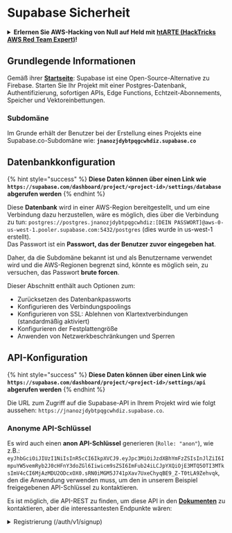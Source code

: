 # Supabase Sicherheit

<details>

<summary><strong>Erlernen Sie AWS-Hacking von Null auf Held mit</strong> <a href="https://training.hacktricks.xyz/courses/arte"><strong>htARTE (HackTricks AWS Red Team Expert)</strong></a><strong>!</strong></summary>

Andere Möglichkeiten, HackTricks zu unterstützen:

* Wenn Sie Ihr **Unternehmen in HackTricks beworben sehen möchten** oder **HackTricks als PDF herunterladen möchten**, überprüfen Sie die [**ABONNEMENTPLÄNE**](https://github.com/sponsors/carlospolop)!
* Holen Sie sich das [**offizielle PEASS & HackTricks-Merchandise**](https://peass.creator-spring.com)
* Entdecken Sie [**The PEASS Family**](https://opensea.io/collection/the-peass-family), unsere Sammlung exklusiver [**NFTs**](https://opensea.io/collection/the-peass-family)
* **Treten Sie der** 💬 [**Discord-Gruppe**](https://discord.gg/hRep4RUj7f) oder der [**Telegramm-Gruppe**](https://t.me/peass) bei oder **folgen** Sie uns auf **Twitter** 🐦 [**@hacktricks\_live**](https://twitter.com/hacktricks\_live)**.**
* **Teilen Sie Ihre Hacking-Tricks, indem Sie PRs an die** [**HackTricks**](https://github.com/carlospolop/hacktricks) und [**HackTricks Cloud**](https://github.com/carlospolop/hacktricks-cloud) GitHub-Repositories einreichen.

</details>

## Grundlegende Informationen

Gemäß ihrer [**Startseite**](https://supabase.com/): Supabase ist eine Open-Source-Alternative zu Firebase. Starten Sie Ihr Projekt mit einer Postgres-Datenbank, Authentifizierung, sofortigen APIs, Edge Functions, Echtzeit-Abonnements, Speicher und Vektoreinbettungen.

### Subdomäne

Im Grunde erhält der Benutzer bei der Erstellung eines Projekts eine Supabase.co-Subdomäne wie: **`jnanozjdybtpqgcwhdiz.supabase.co`**

## **Datenbankkonfiguration**

{% hint style="success" %}
**Diese Daten können über einen Link wie `https://supabase.com/dashboard/project/<project-id>/settings/database` abgerufen werden**
{% endhint %}

Diese **Datenbank** wird in einer AWS-Region bereitgestellt, und um eine Verbindung dazu herzustellen, wäre es möglich, dies über die Verbindung zu tun: `postgres://postgres.jnanozjdybtpqgcwhdiz:[DEIN PASSWORT]@aws-0-us-west-1.pooler.supabase.com:5432/postgres` (dies wurde in us-west-1 erstellt).\
Das Passwort ist ein **Passwort, das der Benutzer zuvor eingegeben hat**.

Daher, da die Subdomäne bekannt ist und als Benutzername verwendet wird und die AWS-Regionen begrenzt sind, könnte es möglich sein, zu versuchen, das Passwort **brute forcen**.

Dieser Abschnitt enthält auch Optionen zum:

* Zurücksetzen des Datenbankpassworts
* Konfigurieren des Verbindungspoolings
* Konfigurieren von SSL: Ablehnen von Klartextverbindungen (standardmäßig aktiviert)
* Konfigurieren der Festplattengröße
* Anwenden von Netzwerkbeschränkungen und Sperren

## API-Konfiguration

{% hint style="success" %}
**Diese Daten können über einen Link wie `https://supabase.com/dashboard/project/<project-id>/settings/api` abgerufen werden**
{% endhint %}

Die URL zum Zugriff auf die Supabase-API in Ihrem Projekt wird wie folgt aussehen: `https://jnanozjdybtpqgcwhdiz.supabase.co`.

### Anonyme API-Schlüssel

Es wird auch einen **anon API-Schlüssel** generieren (`Rolle: "anon"`), wie z.B.: `eyJhbGciOiJIUzI1NiIsInR5cCI6IkpXVCJ9.eyJpc3MiOiJzdXBhYmFzZSIsInJlZiI6ImpuYW5vemRyb2J0cHFnY3doZGl6Iiwicm9sZSI6ImFub24iLCJpYXQiOjE3MTQ5OTI3MTksImV4cCI6MjAzMDU2ODcxOX0.sRN0iMGM5J741pXav7UxeChyqBE9_Z-T0tLA9Zehvqk`, den die Anwendung verwenden muss, um den in unserem Beispiel freigegebenen API-Schlüssel zu kontaktieren.

Es ist möglich, die API-REST zu finden, um diese API in den [**Dokumenten**](https://supabase.com/docs/reference/self-hosting-auth/returns-the-configuration-settings-for-the-gotrue-server) zu kontaktieren, aber die interessantesten Endpunkte wären: 

<details>

<summary>Registrierung (/auth/v1/signup)</summary>
```
POST /auth/v1/signup HTTP/2
Host: id.io.net
Content-Length: 90
X-Client-Info: supabase-js-web/2.39.2
Sec-Ch-Ua: "Not-A.Brand";v="99", "Chromium";v="124"
Sec-Ch-Ua-Mobile: ?0
Authorization: Bearer eyJhbGciOiJIUzI1NiIsInR5cCI6IkpXVCJ9.eyJpc3MiOiJzdXBhYmFzZSIsInJlZiI6ImpuYW5vemRyb2J0cHFnY3doZGl6Iiwicm9sZSI6ImFub24iLCJpYXQiOjE3MTQ5OTI3MTksImV4cCI6MjAzMDU2ODcxOX0.sRN0iMGM5J741pXav7UxeChyqBE9_Z-T0tLA9Zehvqk
User-Agent: Mozilla/5.0 (Windows NT 10.0; Win64; x64) AppleWebKit/537.36 (KHTML, like Gecko) Chrome/124.0.6367.60 Safari/537.36
Content-Type: application/json;charset=UTF-8
Apikey: eyJhbGciOiJIUzI1NiIsInR5cCI6IkpXVCJ9.eyJpc3MiOiJzdXBhYmFzZSIsInJlZiI6ImpuYW5vemRyb2J0cHFnY3doZGl6Iiwicm9sZSI6ImFub24iLCJpYXQiOjE3MTQ5OTI3MTksImV4cCI6MjAzMDU2ODcxOX0.sRN0iMGM5J741pXav7UxeChyqBE9_Z-T0tLA9Zehvqk
Sec-Ch-Ua-Platform: "macOS"
Accept: */*
Origin: https://cloud.io.net
Sec-Fetch-Site: same-site
Sec-Fetch-Mode: cors
Sec-Fetch-Dest: empty
Referer: https://cloud.io.net/
Accept-Encoding: gzip, deflate, br
Accept-Language: en-GB,en-US;q=0.9,en;q=0.8
Priority: u=1, i

{"email":"test@exmaple.com","password":"SomeCOmplexPwd239."}
```
</details>

<details>

<summary>Anmeldung (/auth/v1/token?grant_type=password)</summary>
```
POST /auth/v1/token?grant_type=password HTTP/2
Host: hypzbtgspjkludjcnjxl.supabase.co
Content-Length: 80
X-Client-Info: supabase-js-web/2.39.2
Sec-Ch-Ua: "Not-A.Brand";v="99", "Chromium";v="124"
Sec-Ch-Ua-Mobile: ?0
Authorization: Bearer eyJhbGciOiJIUzI1NiIsInR5cCI6IkpXVCJ9.eyJpc3MiOiJzdXBhYmFzZSIsInJlZiI6ImpuYW5vemRyb2J0cHFnY3doZGl6Iiwicm9sZSI6ImFub24iLCJpYXQiOjE3MTQ5OTI3MTksImV4cCI6MjAzMDU2ODcxOX0.sRN0iMGM5J741pXav7UxeChyqBE9_Z-T0tLA9Zehvqk
User-Agent: Mozilla/5.0 (Windows NT 10.0; Win64; x64) AppleWebKit/537.36 (KHTML, like Gecko) Chrome/124.0.6367.60 Safari/537.36
Content-Type: application/json;charset=UTF-8
Apikey: eyJhbGciOiJIUzI1NiIsInR5cCI6IkpXVCJ9.eyJpc3MiOiJzdXBhYmFzZSIsInJlZiI6ImpuYW5vemRyb2J0cHFnY3doZGl6Iiwicm9sZSI6ImFub24iLCJpYXQiOjE3MTQ5OTI3MTksImV4cCI6MjAzMDU2ODcxOX0.sRN0iMGM5J741pXav7UxeChyqBE9_Z-T0tLA9Zehvqk
Sec-Ch-Ua-Platform: "macOS"
Accept: */*
Origin: https://cloud.io.net
Sec-Fetch-Site: same-site
Sec-Fetch-Mode: cors
Sec-Fetch-Dest: empty
Referer: https://cloud.io.net/
Accept-Encoding: gzip, deflate, br
Accept-Language: en-GB,en-US;q=0.9,en;q=0.8
Priority: u=1, i

{"email":"test@exmaple.com","password":"SomeCOmplexPwd239."}
```
</details>

So, wann immer Sie einen Client entdecken, der Supabase mit dem ihm gewährten Subdomain verwendet (es ist möglich, dass eine Subdomain des Unternehmens über ihrer Supabase-Subdomain ein CNAME hat), könnten Sie versuchen, **ein neues Konto in der Plattform über die Supabase-API zu erstellen**.

### Geheime / service\_role API-Schlüssel

Ein geheimer API-Schlüssel wird auch mit **`role: "service_role"`** generiert. Dieser API-Schlüssel sollte geheim gehalten werden, da er in der Lage sein wird, die **Zeilen-Ebene-Sicherheit** zu umgehen.

Der API-Schlüssel sieht so aus: `eyJhbGciOiJIUzI1NiIsInR5cCI6IkpXVCJ9.eyJpc3MiOiJzdXBhYmFzZSIsInJlZiI6ImpuYW5vemRyb2J0cHFnY3doZGl6Iiwicm9sZSI6InNlcnZpY2Vfcm9sZSIsImlhdCI6MTcxNDk5MjcxOSwiZXhwIjoyMDMwNTY4NzE5fQ.0a8fHGp3N_GiPq0y0dwfs06ywd-zhTwsm486Tha7354`

### JWT Secret

Ein **JWT Secret** wird auch generiert, damit die Anwendung **benutzerdefinierte JWT-Token erstellen und signieren** kann.

## Authentifizierung

### Registrierungen

{% hint style="success" %}
Standardmäßig erlaubt Supabase **neuen Benutzern, Konten** in Ihrem Projekt zu erstellen, indem sie die zuvor genannten API-Endpunkte verwenden.
{% endhint %}

Diese neuen Konten müssen jedoch standardmäßig **ihre E-Mail-Adresse validieren**, um sich in das Konto einloggen zu können. Es ist möglich, **"Anonyme Anmeldungen zulassen"** zu aktivieren, um Personen das Einloggen ohne Überprüfung ihrer E-Mail-Adresse zu ermöglichen. Dies könnte Zugriff auf **unerwartete Daten** gewähren (sie erhalten die Rollen `public` und `authenticated`).\
Dies ist eine sehr schlechte Idee, da Supabase pro aktiven Benutzer Gebühren erhebt, sodass Personen Benutzer erstellen und sich einloggen könnten und Supabase für diese Gebühren erheben würde:

<figure><img src="../.gitbook/assets/image (1).png" alt=""><figcaption></figcaption></figure>

### Passwörter & Sitzungen

Es ist möglich, die minimale Passwortlänge anzugeben (standardmäßig), Anforderungen (standardmäßig nicht) und das Verwenden von durchgesickerten Passwörtern zu verbieten.\
Es wird empfohlen, die Anforderungen zu verbessern, da die Standardanforderungen schwach sind.

* Benutzersitzungen: Es ist möglich zu konfigurieren, wie Benutzersitzungen funktionieren (Timeouts, 1 Sitzung pro Benutzer...)
* Bot- und Missbrauchsschutz: Es ist möglich, Captcha zu aktivieren.

### SMTP-Einstellungen

Es ist möglich, einen SMTP einzurichten, um E-Mails zu senden.

### Erweiterte Einstellungen

* Ablaufzeit für Zugriffstoken festlegen (standardmäßig 3600)
* Festlegen, um potenziell kompromittierte Auffrischungstoken zu erkennen und zu widerrufen und Timeout
* MFA: Angeben, wie viele MFA-Faktoren pro Benutzer gleichzeitig eingeschrieben werden können (standardmäßig 10)
* Maximale direkte Datenbankverbindungen: Maximale Anzahl von Verbindungen, die zur Authentifizierung verwendet werden (standardmäßig 10)
* Maximale Anforderungsdauer: Maximale Zeit, die für eine Authentifizierungsanforderung zulässig ist (standardmäßig 10s)

## Speicher

{% hint style="success" %}
Supabase erlaubt es, **Dateien zu speichern** und über eine URL darauf zuzugreifen (es verwendet S3-Buckets).
{% endhint %}

* Legen Sie das Upload-Dateigrößenlimit fest (Standardwert beträgt 50 MB)
* Die S3-Verbindung wird mit einer URL wie dieser bereitgestellt: `https://jnanozjdybtpqgcwhdiz.supabase.co/storage/v1/s3`
* Es ist möglich, **S3-Zugriffsschlüssel** anzufordern, die aus einer `Zugriffsschlüssel-ID` (z. B. `a37d96544d82ba90057e0e06131d0a7b`) und einem `geheimen Zugriffsschlüssel` (z. B. `58420818223133077c2cec6712a4f909aec93b4daeedae205aa8e30d5a860628`) bestehen

## Edge-Funktionen

Es ist auch möglich, **Geheimnisse** in Supabase zu speichern, die von Edge-Funktionen **zugänglich sind** (sie können über das Web erstellt und gelöscht werden, aber es ist nicht möglich, direkt auf ihren Wert zuzugreifen).
